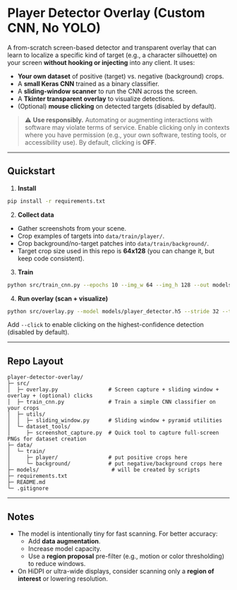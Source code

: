 
# Player Detector Overlay (Custom CNN, No YOLO)

A from-scratch screen-based detector and transparent overlay that can learn to localize a specific kind of target
(e.g., a character silhouette) on your screen **without hooking or injecting** into any client. It uses:

- **Your own dataset** of positive (target) vs. negative (background) crops.
- A **small Keras CNN** trained as a binary classifier.
- A **sliding-window scanner** to run the CNN across the screen.
- A **Tkinter transparent overlay** to visualize detections.
- (Optional) **mouse clicking** on detected targets (disabled by default).

> ⚠️ **Use responsibly.** Automating or augmenting interactions with software may violate terms of service.
> Enable clicking only in contexts where you have permission (e.g., your own software, testing tools, or accessibility use).
> By default, clicking is **OFF**.

---

## Quickstart

1. **Install**
```bash
pip install -r requirements.txt
```

2. **Collect data**
- Gather screenshots from your scene.
- Crop examples of targets into `data/train/player/`.
- Crop background/no-target patches into `data/train/background/`.
- Target crop size used in this repo is **64x128** (you can change it, but keep code consistent).

3. **Train**
```bash
python src/train_cnn.py --epochs 10 --img_w 64 --img_h 128 --out models/player_detector.h5
```

4. **Run overlay (scan + visualize)**
```bash
python src/overlay.py --model models/player_detector.h5 --stride 32 --threshold 0.9
```
Add `--click` to enable clicking on the highest-confidence detection (disabled by default).

---

## Repo Layout

```
player-detector-overlay/
├─ src/
│  ├─ overlay.py                # Screen capture + sliding window + overlay + (optional) clicks
│  ├─ train_cnn.py              # Train a simple CNN classifier on your crops
│  ├─ utils/
│  │  ├─ sliding_window.py      # Sliding window + pyramid utilities
│  └─ dataset_tools/
│     ├─ screenshot_capture.py  # Quick tool to capture full-screen PNGs for dataset creation
├─ data/
│  └─ train/
│     ├─ player/                # put positive crops here
│     └─ background/            # put negative/background crops here
├─ models/                       # will be created by scripts
├─ requirements.txt
├─ README.md
└─ .gitignore
```

---

## Notes

- The model is intentionally tiny for fast scanning. For better accuracy:
  - Add **data augmentation**.
  - Increase model capacity.
  - Use a **region proposal** pre-filter (e.g., motion or color thresholding) to reduce windows.
- On HiDPI or ultra-wide displays, consider scanning only a **region of interest** or lowering resolution.

